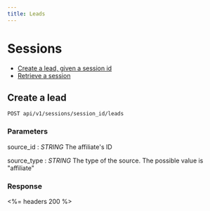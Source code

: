 ```yaml
---
title: Leads
---
```


# Sessions

* [Create a lead, given a session id](/v1/sessions/#create-a-lead)
* [Retrieve a session](/v1/sessions/#retrieve-a-session)

## Create a lead

    POST api/v1/sessions/session_id/leads

### Parameters
source_id
: _STRING_ The affiliate's ID

source_type
: _STRING_ The type of the source. The possible value is "affiliate"

### Response

<%= headers 200 %>
